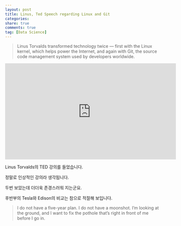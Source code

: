 ```yaml
---
layout: post
title: Linus, Ted Speech regarding Linux and Git 
categories: 
share: true
comments: true
tag: [Data Science]
---
```

> Linus Torvalds transformed technology twice — first with the Linux kernel, which helps power the Internet, and again with Git, the source code management system used by developers worldwide.

<iframe width="560" height="315" src="https://www.youtube.com/embed/o8NPllzkFhE" frameborder="0" allowfullscreen></iframe>

Linus Torvalds의 TED 강의를 들었습니다.

정말로 인상적인 강의라 생각됩니다.

두번 보았는데 더더욱 존경스러워 지는군요.

후반부의 Tesla와 Edison의 비교는 참으로 적절해 보입니다.

> I do not have a five-year plan. I do not have a moonshot. I’m looking at the ground, and I want to fix the pothole that’s right in front of me before I go in.
